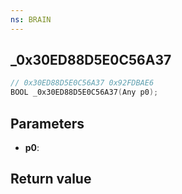 ```yaml
---
ns: BRAIN
---
```

## _0x30ED88D5E0C56A37

```c
// 0x30ED88D5E0C56A37 0x92FDBAE6
BOOL _0x30ED88D5E0C56A37(Any p0);
```


## Parameters
* **p0**: 

## Return value
